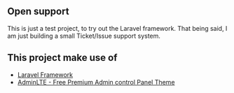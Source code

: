 ## Open support 

This is just a test project, to try out the Laravel framework. That being said,
I am just building a small Ticket/Issue support system.

## This project make use of

* [Laravel Framework](http://laravel.com/)
* [AdminLTE - Free Premium Admin control Panel Theme](https://github.com/almasaeed2010/AdminLTE)
